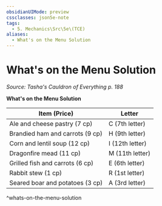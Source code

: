 ```yaml
---
obsidianUIMode: preview
cssclasses: json5e-note
tags:
  - 5. Mechanics\Src\5e\(TCE)
aliases:
  - What's on the Menu Solution
---
```

# What's on the Menu Solution
*Source: Tasha's Cauldron of Everything p. 188* 

**What's on the Menu Solution**

| Item (Price) | Letter |
|--------------|--------|
| Ale and cheese pastry (7 cp) | C (7th letter) |
| Brandied ham and carrots (9 cp) | H (9th letter) |
| Corn and lentil soup (12 cp) | I (12th letter) |
| Dragonfire mead (11 cp) | M (11th letter) |
| Grilled fish and carrots (6 cp) | E (6th letter) |
| Rabbit stew (1 cp) | R (1st letter) |
| Seared boar and potatoes (3 cp) | A (3rd letter) |
^whats-on-the-menu-solution
